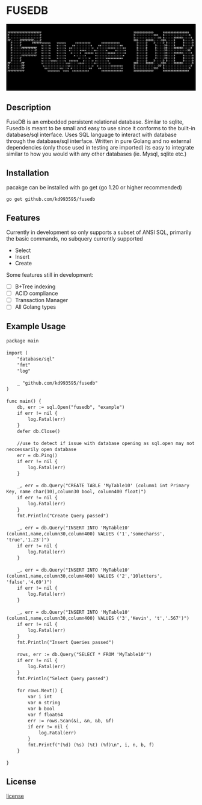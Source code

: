# FUSEDB

![Logo](https://github.com/kd993595/fusedb/blob/main/logo.jpg "Fusde DB logo")

## Description

FuseDB is an embedded persistent relational database. Similar to sqlite, Fusedb is meant to be small and easy to use since it conforms to the built-in database/sql interface. Uses SQL language to interact with database through the database/sql interface. Written in pure Golang and no external dependencies (only those used in testing are imported) its easy to integrate similar to how you would with any other databases (ie. Mysql, sqlite etc.)

## Installation

pacakge can be installed with go get (go 1.20 or higher recommended)
```
go get github.com/kd993595/fusedb
```

## Features

Currently in development so only supports a subset of ANSI SQL, primarily the basic commands, no subquery currently supported
* Select
* Insert
* Create

Some features still in development:
- [ ] B+Tree indexing
- [ ] ACID compliance
- [ ] Transaction Manager
- [ ] All Golang types

## Example Usage

```golang
package main

import (
	"database/sql"
	"fmt"
	"log"

	_ "github.com/kd993595/fusedb"
)

func main() {
	db, err := sql.Open("fusedb", "example")
	if err != nil {
		log.Fatal(err)
	}
	defer db.Close()

	//use to detect if issue with database opening as sql.open may not neccessarily open database
    err = db.Ping() 
	if err != nil {
		log.Fatal(err)
	}

	_, err = db.Query("CREATE TABLE 'MyTable10' (column1 int Primary Key, name char(10),column30 bool, column400 float)")
	if err != nil {
		log.Fatal(err)
	}
	fmt.Println("Create Query passed")

	_, err = db.Query("INSERT INTO 'MyTable10' (column1,name,column30,column400) VALUES ('1','somecharss', 'true','1.23')")
	if err != nil {
		log.Fatal(err)
	}

	_, err = db.Query("INSERT INTO 'MyTable10' (column1,name,column30,column400) VALUES ('2','10letters', 'false','4.69')")
	if err != nil {
		log.Fatal(err)
	}

	_, err = db.Query("INSERT INTO 'MyTable10' (column1,name,column30,column400) VALUES ('3','Kevin', 't','.567')")
	if err != nil {
		log.Fatal(err)
	}
	fmt.Println("Insert Queries passed")

	rows, err := db.Query("SELECT * FROM 'MyTable10'")
	if err != nil {
		log.Fatal(err)
	}
	fmt.Println("Select Query passed")

	for rows.Next() {
		var i int
		var n string
		var b bool
		var f float64
		err := rows.Scan(&i, &n, &b, &f)
		if err != nil {
			log.Fatal(err)
		}
		fmt.Printf("(%d) (%s) (%t) (%f)\n", i, n, b, f)
	}

}
```

## License
[license](./LICENSE)
